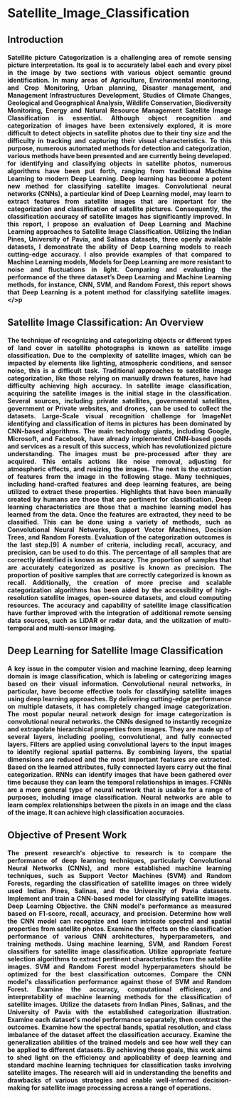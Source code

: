 # Satellite_Image_Classification
## Introduction
#### <p align="justify">Satellite picture Categorization is a challenging area of remote sensing picture interpretation. Its goal is to accurately label each and every pixel in the image by two sections with various object semantic ground identification. In many areas of Agriculture, Environmental monitoring, and Crop Monitoring, Urban planning, Disaster management, and Management Infrastructures Development, Studies of Climate Changes, Geological and Geographical Analysis, Wildlife Conservation, Biodiversity Monitoring, Energy and Natural Resource Management Satellite Image Classification is essential. Although object recognition and categorization of images have been extensively explored, it is more difficult to detect objects in satellite photos due to their tiny size and the difficulty in tracking and capturing their visual characteristics. To this purpose, numerous automated methods for detection and categorization, various methods have been presented and are currently being developed. for identifying and classifying objects in satellite photos, numerous algorithms have been put forth, ranging from traditional Machine Learning to modern Deep Learning. Deep learning has become a potent new method for classifying satellite images. Convolutional neural networks (CNNs), a particular kind of Deep Learning model, may learn to extract features from satellite images that are important for the categorization and classification of satellite pictures. Consequently, the classification accuracy of satellite images has significantly improved. In this report, I propose an evaluation of Deep Learning and Machine Learning approaches to Satellite Image Classification. Utilizing the Indian Pines, University of Pavia, and Salinas datasets, three openly available datasets, I demonstrate the ability of Deep Learning models to reach cutting-edge accuracy. I also provide examples of that compared to Machine Learning models, Models for Deep Learning are more resistant to noise and fluctuations in light. Comparing and evaluating the performance of the three dataset’s Deep Learning and Machine Learning methods, for instance, CNN, SVM, and Random Forest, this report shows that Deep Learning is a potent method for classifying satellite images.</>p
## Satellite Image Classification: An Overview
#### <p align="justify">The technique of recognizing and categorizing objects or different types of land cover in satellite photographs is known as satellite image classification. Due to the complexity of satellite images, which can be impacted by elements like lighting, atmospheric conditions, and sensor noise, this is a difficult task. Traditional approaches to satellite image categorization, like those relying on manually drawn features, have had difficulty achieving high accuracy. In satellite image classification, acquiring the satellite images is the initial stage in the classification. Several sources, including private satellites, governmental satellites, government or Private websites, and drones, can be used to collect the datasets. Large-Scale visual recognition challenge for ImageNet identifying and classification of items in pictures has been dominated by CNN-based algorithms. The main technology giants, including Google, Microsoft, and Facebook, have already implemented CNN-based goods and services as a result of this success, which has revolutionized picture understanding. The images must be pre-processed after they are acquired. This entails actions like noise removal, adjusting for atmospheric effects, and resizing the images. The next is the extraction of features from the image in the following stage. Many techniques, including hand-crafted features and deep learning features, are being utilized to extract these properties. Highlights that have been manually created by humans are those that are pertinent for classification. Deep learning characteristics are those that a machine learning model has learned from the data. Once the features are extracted, they need to be classified. This can be done using a variety of methods, such as Convolutional Neural Networks, Support Vector Machines, Decision Trees, and Random Forests. Evaluation of the categorization outcomes is the last step.[9] A number of criteria, including recall, accuracy, and precision, can be used to do this. The percentage of all samples that are correctly identified is known as accuracy. The proportion of samples that are accurately categorized as positive is known as precision. The proportion of positive samples that are correctly categorized is known as recall. Additionally, the creation of more precise and scalable categorization algorithms has been aided by the accessibility of high-resolution satellite images, open-source datasets, and cloud computing resources. The accuracy and capability of satellite image classification have further improved with the integration of additional remote sensing data sources, such as LiDAR or radar data, and the utilization of multi-temporal and multi-sensor imaging.</p>
## Deep Learning for Satellite Image Classification
#### <p align="justify">A key issue in the computer vision and machine learning, deep learning domain is image classification, which is labeling or categorizing images based on their visual information. Convolutional neural networks, in particular, have become effective tools for classifying satellite images using deep learning approaches. By delivering cutting-edge performance on multiple datasets, it has completely changed image categorization. The most popular neural network design for image categorization is convolutional neural networks. the CNNs designed to instantly recognize and extrapolate hierarchical properties from images. They are made up of several layers, including pooling, convolutional, and fully connected layers. Filters are applied using convolutional layers to the input images to identify regional spatial patterns. By combining layers, the spatial dimensions are reduced and the most important features are extracted. Based on the learned attributes, fully connected layers carry out the final categorization. RNNs can identify images that have been gathered over time because they can learn the temporal relationships in images. FCNNs are a more general type of neural network that is usable for a range of purposes, including image classification. Neural networks are able to learn complex relationships between the pixels in an image and the class of the image. It can achieve high classification accuracies.</p>
## Objective of Present Work
#### <p align="justify">The present research's objective to research is to compare the performance of deep learning techniques, particularly Convolutional Neural Networks (CNNs), and more established machine learning techniques, such as Support Vector Machines (SVM) and Random Forests, regarding the classification of satellite images on three widely used Indian Pines, Salinas, and the University of Pavia datasets. Implement and train a CNN-based model for classifying satellite images. Deep Learning Objective. the CNN model's performance as measured based on F1-score, recall, accuracy, and precision. Determine how well the CNN model can recognize and learn intricate spectral and spatial properties from satellite photos. Examine the effects on the classification performance of various CNN architectures, hyperparameters, and training methods. Using machine learning, SVM, and Random Forest classifiers for satellite image classification. Utilize appropriate feature selection algorithms to extract pertinent characteristics from the satellite images. SVM and Random Forest model hyperparameters should be optimized for the best classification outcomes. Compare the CNN model's classification performance against those of SVM and Random Forest. Examine the accuracy, computational efficiency, and interpretability of machine learning methods for the classification of satellite images. Utilize the datasets from Indian Pines, Salinas, and the University of Pavia with the established categorization illustration. Examine each dataset's model performance separately, then contrast the outcomes. Examine how the spectral bands, spatial resolution, and class imbalance of the dataset affect the classification accuracy. Examine the generalization abilities of the trained models and see how well they can be applied to different datasets. By achieving these goals, this work aims to shed light on the efficiency and applicability of deep learning and standard machine learning techniques for classification tasks involving satellite images. The research will aid in understanding the benefits and drawbacks of various strategies and enable well-informed decision-making for satellite image processing across a range of operations.</p>
